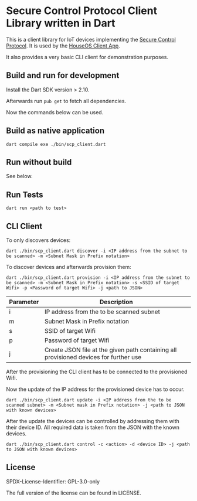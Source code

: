 # Secure Control Protocol Client Library written in Dart

This is a client library for IoT devices implementing the [Secure Control Protocol](https://github.com/houseos/SCP). It is used by the [HouseOS Client App](https://github.com/houseos/houseos_client).

It also provides a very basic CLI client for demonstration purposes.

## Build and run for development

Install the Dart SDK version > 2.10.

Afterwards run `pub get` to fetch all dependencies.

Now the commands below can be used.

## Build as native application

`dart compile exe ./bin/scp_client.dart`

## Run without build

See below.

## Run Tests

`dart run <path to test>`

## CLI Client

To only discovers devices:

`dart ./bin/scp_client.dart discover -i <IP address from the subnet to be scanned> -m <Subnet Mask in Prefix notation>`

To discover devices and afterwards provision them:

`dart ./bin/scp_client.dart provision -i <IP address from the subnet to be scanned> -m <Subnet Mask in Prefix notation> -s <SSID of target Wifi> -p <Password of target Wifi> -j <path to JSON>`

| Parameter | Description                                                                           |
| --------- | ------------------------------------------------------------------------------------- |
| i         | IP address from the to be scanned subnet                                              |
| m         | Subnet Mask in Prefix notation                                                        |
| s         | SSID of target Wifi                                                                   |
| p         | Password of target Wifi                                                               |
| j         | Create JSON file at the given path containing all provisioned devices for further use |

After the provisioning the CLI client has to be connected to the provisioned Wifi.

Now the update of the IP address for the provisioned device has to occur.

`dart ./bin/scp_client.dart update -i <IP address from the to be scanned subnet> -m <Subnet mask in Prefix notation> -j <path to JSON with known devices>`

After the update the devices can be controlled by addressing them with their device ID. All required data is taken from the JSON with the known devices.

`dart ./bin/scp_client.dart control -c <action> -d <device ID> -j <path to JSON with known devices>`

## License
SPDX-License-Identifier: GPL-3.0-only

The full version of the license can be found in LICENSE.